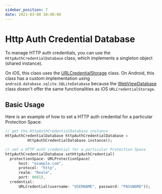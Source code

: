 ```yaml
---
sidebar_position: 7
date: 2021-03-08 10:48:00
---
```


# Http Auth Credential Database

To manage HTTP auth credentials, you can use the `HttpAuthCredentialDatabase` class, which implements a singleton object (shared instance).

On iOS, this class uses the [URLCredentialStorage](https://developer.apple.com/documentation/foundation/urlcredentialstorage) class. On Android, this class has a custom implementation using `android.database.sqlite.SQLiteDatabase` because the [WebViewDatabase](https://developer.android.com/reference/android/webkit/WebViewDatabase) class doesn't offer the same functionalities as iOS `URLCredentialStorage`.

## Basic Usage

Here is an example of how to set a HTTP auth credential for a particular Protection Space:

```dart
// get the HttpAuthCredentialDatabase instance
HttpAuthCredentialDatabase httpAuthCredentialDatabase =
          HttpAuthCredentialDatabase.instance();

// set a HTTP auth credential for a particular Protection Space
httpAuthCredentialDatabase.setHttpAuthCredential(
  protectionSpace: URLProtectionSpace(
      host: "example.com",
      protocol: "http",
      realm: "Realm",
      port: 8081),
  credential:
      URLCredential(username: "USERNAME", password: "PASSWORD"));
```
